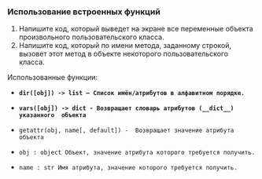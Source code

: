 ### Использование встроенных функций

1. Напишите код, который выведет на экране все переменные объекта произвольного пользовательского класса.
2. Напишите код, который по имени метода, заданному строкой, вызовет этот метод в объекте некоторого пользовательского класса.

Использованные функции:
* **`dir([obj]) -> list — Список имён/атрибутов в алфавитном порядке.`**
* **`vars([obj]) -> dict - Возвращает словарь атрибутов (__dict__) указанного  объекта`**

* `getattr(obj, name[, default]) -  Возвращает значение атрибута объекта`
 * `obj : object Объект, значение атрибута которого требуется получить.`
 * `name : str Имя атрибута, значение которого требуется получить.`

